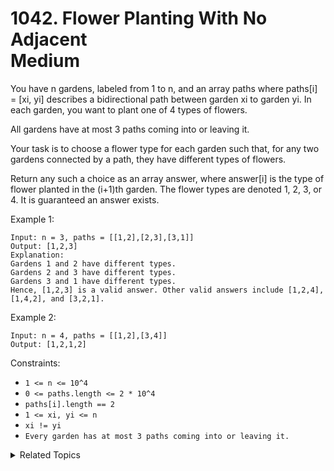# 1042. Flower Planting With No Adjacent<br> Medium

You have n gardens, labeled from 1 to n, and an array paths where paths[i] = [xi, yi] describes a bidirectional path between garden xi to garden yi. In each garden, you want to plant one of 4 types of flowers.

All gardens have at most 3 paths coming into or leaving it.

Your task is to choose a flower type for each garden such that, for any two gardens connected by a path, they have different types of flowers.

Return any such a choice as an array answer, where answer[i] is the type of flower planted in the (i+1)th garden. The flower types are denoted 1, 2, 3, or 4. It is guaranteed an answer exists.

Example 1:

```
Input: n = 3, paths = [[1,2],[2,3],[3,1]]
Output: [1,2,3]
Explanation:
Gardens 1 and 2 have different types.
Gardens 2 and 3 have different types.
Gardens 3 and 1 have different types.
Hence, [1,2,3] is a valid answer. Other valid answers include [1,2,4], [1,4,2], and [3,2,1].
```

Example 2:

```
Input: n = 4, paths = [[1,2],[3,4]]
Output: [1,2,1,2]
```

Constraints:

- `1 <= n <= 10^4`
- `0 <= paths.length <= 2 * 10^4`
- `paths[i].length == 2`
- `1 <= xi, yi <= n`
- `xi != yi`
- `Every garden has at most 3 paths coming into or leaving it.`

<details>

<summary> Related Topics </summary>

-   `Graph`
-   `Breath-first Search`

</details>
